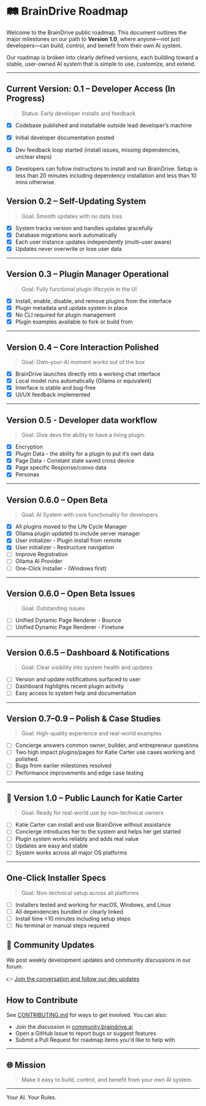 # 🛤️ BrainDrive Roadmap

Welcome to the BrainDrive public roadmap. This document outlines the major milestones on our path to **Version 1.0**, where anyone—not just developers—can build, control, and benefit from their own AI system.

Our roadmap is broken into clearly defined versions, each building toward a stable, user-owned AI system that is simple to use, customize, and extend.

---

## Current Version: 0.1 – Developer Access (In Progress)
> Status: Early developer installs and feedback

- [x] Codebase published and installable outside lead developer’s machine
- [x] Initial developer documentation posted
- [x] Dev feedback loop started (install issues, missing dependencies, unclear steps)
- [x] Developers can follow instructions to install and run BrainDrive. Setup is less than 20 minutes including dependency installation and less than 10 mins otherwise. 


## Version 0.2 – Self-Updating System
> Goal: Smooth updates with no data loss

- [x] System tracks version and handles updates gracefully
- [x] Database migrations work automatically
- [x] Each user instance updates independently (multi-user aware)
- [x] Updates never overwrite or lose user data

---

## Version 0.3 – Plugin Manager Operational
> Goal: Fully functional plugin lifecycle in the UI

- [x] Install, enable, disable, and remove plugins from the interface
- [x] Plugin metadata and update system in place
- [x] No CLI required for plugin management
- [x] Plugin examples available to fork or build from

---

## Version 0.4 – Core Interaction Polished
> Goal: Own-your-AI moment works out of the box

- [x] BrainDrive launches directly into a working chat interface
- [x] Local model runs automatically (Ollama or equivalent)
- [x] Interface is stable and bug-free
- [x] UI/UX feedback implemented

---

## Version 0.5 - Developer data workflow
>Goal: Give devs the ability to have a living plugin.

- [x] Encryption
- [x] Plugin Data - the ability for a plugin to put it’s own data
- [x] Page Data - Constant state saved cross device
- [x] Page specific Response/convo data 
- [x] Personas 

---

## Version 0.6.0 – Open Beta
> Goal: AI System with core functionality for developers

- [x] All plugins moved to the Life Cycle Manager
- [x] Ollama plugin updated to include server manager
- [x] User initializer - Plugin install from remote
- [x] User initializer - Restructure navigation 
- [ ] Improve Registration
- [ ] Ollama AI Provider
- [ ] One-Click Installer - (Windows first)

---

## Version 0.6.0 – Open Beta Issues
> Goal: Outstanding issues 

- [ ] Unified Dynamic Page Renderer - Bounce
- [ ] Unified Dynamic Page Renderer - Finetune

---

## Version 0.6.5 – Dashboard & Notifications
> Goal: Clear visibility into system health and updates

- [ ] Version and update notifications surfaced to user
- [ ] Dashboard highlights recent plugin activity
- [ ] Easy access to system help and documentation

---

## Version 0.7–0.9 – Polish & Case Studies
> Goal: High-quality experience and real-world examples

- [ ] Concierge answers common owner, builder, and entrepreneur questions
- [ ] Two high impact plugins/pages for Katie Carter use cases working and polished. 
- [ ] Bugs from earlier milestones resolved
- [ ] Performance improvements and edge case testing

---

## 🎉 Version 1.0 – Public Launch for Katie Carter
> Goal: Ready for real-world use by non-technical owners

- [ ] Katie Carter can install and use BrainDrive without assistance
- [ ] Concierge introduces her to the system and helps her get started
- [ ] Plugin system works reliably and adds real value
- [ ] Updates are easy and stable
- [ ] System works across all major OS platforms

---

## One-Click Installer Specs
> Goal: Non-technical setup across all platforms

- [ ] Installers tested and working for macOS, Windows, and Linux
- [ ] All dependencies bundled or clearly linked
- [ ] Install time <10 minutes including setup steps
- [ ] No terminal or manual steps required

## 📢 Community Updates

We post weekly development updates and community discussions in our forum.

👉 [Join the conversation and follow our dev updates](https://community.braindrive.ai/t/braindrive-development-progress-updates/92)


## How to Contribute

See [CONTRIBUTING.md](./CONTRIBUTING.md) for ways to get involved. You can also:
- Join the discussion in [community.braindrive.ai](https://community.braindrive.ai)
- Open a GitHub Issue to report bugs or suggest features
- Submit a Pull Request for roadmap items you'd like to help with

---

## 🌐 Mission

> Make it easy to build, control, and benefit from your own AI system.

---

Your AI. Your Rules.
